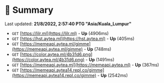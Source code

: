 # 📖 Summary
Last updated: **21/8/2022, 2:57:40 PTG "Asia/Kuala_Lumpur"**

- `GET` [https://lilr.ml](https://lilr.ml) - **Up** (4906ms)
- `GET` [https://hst.aytea.ml](https://hst.aytea.ml) - **Up** (405ms)
- `GET` [https://memeapi.aytea.ml/gimme](https://memeapi.aytea.ml/gimme) - **Up** (748ms)
- `GET` [https://color.aytea.ml/4b31d6.png](https://color.aytea.ml/4b31d6.png) - **Up** (1491ms)
- `GET` [https://memeapi.aytea.ml](https://memeapi.aytea.ml) - **Up** (367ms)
- `GET` [https://memeapi.aytea14.repl.co/gimme](https://memeapi.aytea14.repl.co/gimme) - **Up** (2542ms)
